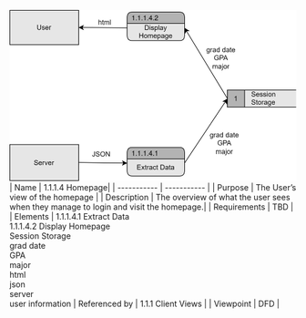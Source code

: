 ![DFD](https://github.com/MckennahPalmer/CSE430/blob/Team3_GH/DFD%20homepage%201.1.1.4.drawio%20(2).svg)
| Name | 1.1.1.4 Homepage|
| ----------- | ----------- |
| Purpose | The User’s view of the homepage |
| Description | The overview of what the user sees when they manage to login and visit the homepage.|
| Requirements | TBD |
| Elements | 1.1.1.4.1 Extract Data <br> 1.1.1.4.2 Display Homepage <br> Session Storage <br> grad date <br> GPA <br> major <br> html <br> json <br> server <br> user information
| Referenced by | 1.1.1 Client Views  |
| Viewpoint | DFD |
